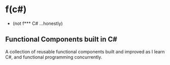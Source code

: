 # f(c#)

- (not f\*** C# ...honestly)

## Functional Components built in C#

A collection of reusable functional components built and improved as I learn C#, and functional programming concurrently.
